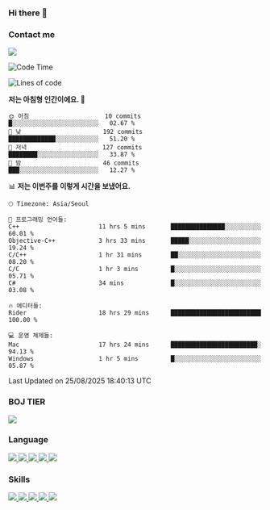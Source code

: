 ### Hi there 👋

<!-- Contact me-->
### Contact me
<a href="mailto:hiko1931@gmail.com">
    <img src="https://img.shields.io/badge/Gmail-D14836?logo=gmail&logoColor=white">
</a>

<!--START_SECTION:waka-->
![Code Time](http://img.shields.io/badge/Code%20Time-554%20hrs-blue)

![Lines of code](https://img.shields.io/badge/%EC%A0%80%EB%8A%94%20%EC%97%AC%ED%83%9C%EA%B9%8C%EC%A7%80%20-3.2%20million%20%EC%A4%84%EC%9D%98%20%EC%BD%94%EB%93%9C%EB%A5%BC%20%EC%9E%91%EC%84%B1%ED%96%88%EC%96%B4%EC%9A%94.-blue)

**저는 아침형 인간이에요. 🐤** 

```text
🌞 아침                     10 commits          █░░░░░░░░░░░░░░░░░░░░░░░░   02.67 % 
🌆 낮　                     192 commits         █████████████░░░░░░░░░░░░   51.20 % 
🌃 저녁                     127 commits         ████████░░░░░░░░░░░░░░░░░   33.87 % 
🌙 밤　                     46 commits          ███░░░░░░░░░░░░░░░░░░░░░░   12.27 % 
```


📊 **저는 이번주를 이렇게 시간을 보냈어요.** 

```text
🕑︎ Timezone: Asia/Seoul

💬 프로그래밍 언어들: 
C++                      11 hrs 5 mins       ███████████████░░░░░░░░░░   60.01 % 
Objective-C++            3 hrs 33 mins       █████░░░░░░░░░░░░░░░░░░░░   19.24 % 
C/C++                    1 hr 31 mins        ██░░░░░░░░░░░░░░░░░░░░░░░   08.20 % 
C/C                      1 hr 3 mins         █░░░░░░░░░░░░░░░░░░░░░░░░   05.71 % 
C#                       34 mins             █░░░░░░░░░░░░░░░░░░░░░░░░   03.08 % 

🔥 에디터들: 
Rider                    18 hrs 29 mins      █████████████████████████   100.00 % 

💻 운영 체제들: 
Mac                      17 hrs 24 mins      ████████████████████████░   94.13 % 
Windows                  1 hr 5 mins         █░░░░░░░░░░░░░░░░░░░░░░░░   05.87 % 
```


 Last Updated on 25/08/2025 18:40:13 UTC
<!--END_SECTION:waka-->

<!-- BOJ -->
### BOJ TIER
[![](http://mazassumnida.wtf/api/v2/generate_badge?boj=swifter)](https://solved.ac/swifter)

### Language
<a href="https://java.com">
    <img src="https://img.shields.io/badge/Java-007396?logo=java&logoColor=white">
</a>
<a href="https://kotlinlang.org">
    <img src="https://img.shields.io/badge/Kotlin-7F52FF?logo=kotlin&logoColor=white">
</a>
<a href="https://developer.mozilla.org/ko/docs/Web/JavaScript">
    <img src="https://img.shields.io/badge/JavaScript-F7DF1E?logo=javascript&logoColor=white">
</a>
<a href="https://isocpp.org/">
    <img src="https://img.shields.io/badge/C++-00599C?logo=cplusplus&logoColor=white">
</a>
<a href="https://learn.microsoft.com/ko-kr/dotnet/csharp/">
    <img src="https://img.shields.io/badge/csharp-239120?logo=csharp&logoColor=white">
</a>


### Skills
<a href="https://developer.android.com">
    <img src="https://img.shields.io/badge/Android-3DDC84?logo=android&logoColor=white">
</a>
<a href="https://reactivex.io">
    <img src="https://img.shields.io/badge/ReactiveX-B7178C?logo=ReactiveX&logoColor=white">
</a>
<a href="https://nodejs.org">
    <img src="https://img.shields.io/badge/Node.js-339933?logo=node.js&logoColor=white">
</a>
<a href="https://unity.com/kr">
    <img src="https://img.shields.io/badge/unity-FFFFFF?logo=unity&logoColor=black">
</a>
<a href="https://www.unrealengine.com/ko">
    <img src="https://img.shields.io/badge/unrealengine-0E1128?logo=unrealengine&logoColor=white">
</a>
